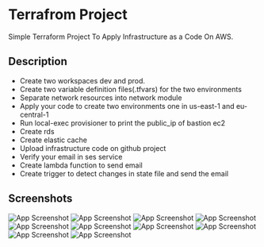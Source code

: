 
# Terrafrom Project

Simple Terraform Project To Apply Infrastructure as a Code On AWS.

## Description
- Create two workspaces dev and prod.
- Create two variable definition files(.tfvars) for the two environments
- Separate network resources into network module
- Apply your code to create two environments one in us-east-1 and eu-central-1
- Run local-exec provisioner to print the public_ip of bastion ec2
- Create rds
- Create elastic cache
- Upload infrastructure code on github project
- Verify your email in ses service
- Create lambda function to send email
- Create trigger to detect changes in state file and send the email

## Screenshots

![App Screenshot](https://github.com/mostafahassan097/Terraform-Project/blob/main/screenshots/1.png)
![App Screenshot](https://github.com/mostafahassan097/Terraform-Project/blob/main/screenshots/2-.png)
![App Screenshot](https://github.com/mostafahassan097/Terraform-Project/blob/main/screenshots/3.png)
![App Screenshot](https://github.com/mostafahassan097/Terraform-Project/blob/main/screenshots/5.png)
![App Screenshot](https://github.com/mostafahassan097/Terraform-Project/blob/main/screenshots/6.png)
![App Screenshot](https://github.com/mostafahassan097/Terraform-Project/blob/main/screenshots/4.png)
![App Screenshot](https://github.com/mostafahassan097/Terraform-Project/blob/main/screenshots/7.png)
![App Screenshot](https://github.com/mostafahassan097/Terraform-Project/blob/main/screenshots/8.png)
![App Screenshot](https://github.com/mostafahassan097/Terraform-Project/blob/main/screenshots/9.png)
![App Screenshot](https://github.com/mostafahassan097/Terraform-Project/blob/main/screenshots/10.png)
